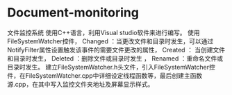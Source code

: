 # Document-monitoring
文件监控系统
使用C++语言，利用Visual studio软件来进行编写。
使用FileSystemWatcher控件， 
Changed  ：当更改文件和目录时发生，可以通过NotifyFilter属性设置触发该事件的需要文件更改的属性，
Created  ：  当创建文件和目录时发生，
Deleted ：删除文件或目录时发生 ，
Renamed  ：重命名文件或目录时发生。
建立FileSystemWatcher.h头文件，引入FileSystemWatcher控件，在FileSystemWatcher.cpp中详细设定线程函数等，最后创建主函数源.cpp，在其中写入监控文件夹地址及屏幕显示样式。
